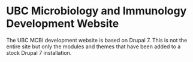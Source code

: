 # UBC Microbiology and Immunology Development Website

The UBC MCBI development website is based on Drupal 7.  This is not the entire site but only the modules and themes that have been added to a stock Drupal 7 installation.